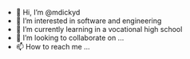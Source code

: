 - 👋 Hi, I’m @mdickyd
- 👀 I’m interested in software and engineering
- 🌱 I’m currently learning in a vocational high school
- 💞️ I’m looking to collaborate on ...
- 📫 How to reach me ...

<!---
mdickyd/mdickyd is a ✨ special ✨ repository because its `README.md` (this file) appears on your GitHub profile.
You can click the Preview link to take a look at your changes.
--->
